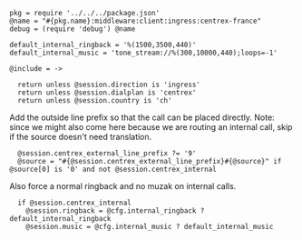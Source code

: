     pkg = require '../../../package.json'
    @name = "#{pkg.name}:middleware:client:ingress:centrex-france"
    debug = (require 'debug') @name

    default_internal_ringback = '%(1500,3500,440)'
    default_internal_music = 'tone_stream://%(300,10000,440);loops=-1'

    @include = ->

      return unless @session.direction is 'ingress'
      return unless @session.dialplan is 'centrex'
      return unless @session.country is 'ch'

Add the outside line prefix so that the call can be placed directly.
Note: since we might also come here because we are routing an internal call, skip if the source doesn't need translation.

      @session.centrex_external_line_prefix ?= '9'
      @source = "#{@session.centrex_external_line_prefix}#{@source}" if @source[0] is '0' and not @session.centrex_internal

Also force a normal ringback and no muzak on internal calls.

      if @session.centrex_internal
        @session.ringback = @cfg.internal_ringback ? default_internal_ringback
        @session.music = @cfg.internal_music ? default_internal_music
